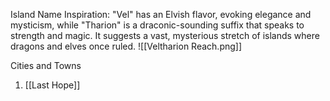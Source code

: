 Island Name Inspiration: "Vel" has an Elvish flavor, evoking elegance and mysticism, while "Tharion" is a draconic-sounding suffix that speaks to strength and magic. It suggests a vast, mysterious stretch of islands where dragons and elves once ruled.
![[Veltharion Reach.png]]

Cities and Towns
1. [[Last Hope]]
